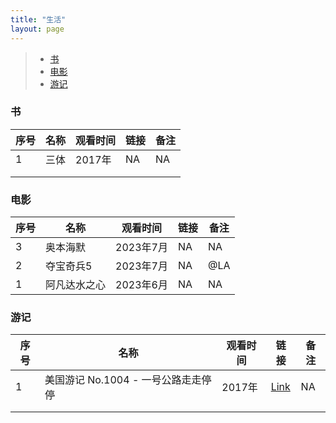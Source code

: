 ```yaml
---
title: "生活"
layout: page
---
```



> - [书](#书)
> - [电影](#电影)
> - [游记](#游记)


### 书
  
| 序号 	| 名称 	| 观看时间 	| 链接 	| 备注 	|
|------	|------	|----------	|------	|------	|
| 1    	| 三体   | 2017年  	 | NA    | NA    |
|      	|      	|          	|      	|      	|
|      	|      	|          	|      	|      	|

### 电影
  
| 序号 	| 名称 	| 观看时间 	| 链接 	| 备注 	|
|------	|------	|----------	|------	|------ |
| 3 | 奥本海默 | 2023年7月 | NA | NA |
| 2 | 夺宝奇兵5 | 2023年7月 | NA | @LA |
| 1 | 阿凡达水之心 | 2023年6月 | NA | NA |

### 游记
  
| 序号 	| 名称 	| 观看时间 	| 链接 	| 备注 	|
|------	|------	|----------	|------	|------	|
| 1 | 美国游记 No.1004 - 一号公路走走停停 | 2017年 | [Link](https://www.mafengwo.cn/i/17252707.html) | NA  |
|      	|      	|          	|      	|      	|
|      	|      	|          	|      	|      	|
